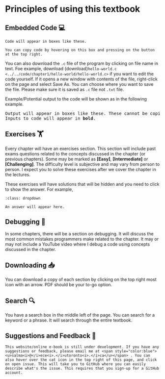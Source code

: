 # Principles of using this textbook

## Embedded Code 💻 

```{code-block} c
Code will appear in boxes like these. 

You can copy code by hovering on this box and pressing on the button at the top right. 
```

You can also download the `.c` file of the program by clicking on file name in text. Foe example, download {download}`hello-world.c <../../code/chapter1/hello-world/hello-world.c>` if you want to edit the code yourself. If it opens a new window with contents of the file, right-click on the page and select Save As. You can choose where you want to save the file. Please make sure it is saved as `.c` file not `.txt` file.

Example/Potential output to the code will be shown as in the following example.

<pre>
Output will appear in boxes like these. These cannot be copied.
Inputs to code will appear in <b>bold</b>.
</pre>

## Exercises 🏋

Every chapter will have an exercises section. This section will include past exams questions related to the concepts discussed in the chapter (or previous chapters). Some may be marked as **[Easy]**, **[Intermediate]** or **[Challenging]**. The difficulty level is subjective and may vary from person to person. I expect you to solve these exercises after we cover the chapter in the lectures.

These exercises will have solutions that will be hidden and you need to click to show the answer. For example,

```{admonition} Answer
:class: dropdown

An answer will appear here.
```

## Debugging 🐞

In some chapters, there will be a section on debugging. It will discuss the most common mistakes programmers make related to the chapter. It may or may not include a YouTube video where I debug a code using concepts discussed in the chapter.

## Downloading 📥

You can download a copy of each section by clicking on the top right most icon with an arrow. PDF should be your to-go option.

## Search 🔍

You have a search box in the middle left of the page. You can search for a keyword or a phrase. It will search through the entire textbook.

## Suggestions and Feedback 📝 

```{warning}
This website/online e-book is still under development. If you have any suggestions or feedback, please email me at <span style="color:blue"><u>salma<i>@</i>ece<i>.</i>utoronto<i>.</i>ca</u></span> . You can also hover over the cat icon in the top right of this page, and click on open issue. This will take you to GitHub where you can easily describe what's the issue. This requires that you sign-up for a GitHub account.
```